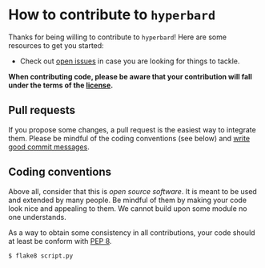 # How to contribute to `hyperbard`

Thanks for being willing to contribute to `hyperbard`! Here are some
resources to get you started:

- Check out [open issues](/issues) in case you are looking for things
  to tackle.

**When contributing code, please be aware that your contribution will
fall under the terms of the [license](https://github.com/hyperbard/hyperbard/blob/main/LICENSE).**

## Pull requests

If you propose some changes, a pull request is the easiest way to
integrate them. Please be mindful of the coding conventions (see below)
and [write good commit messages](https://cbea.ms/git-commit/).

## Coding conventions

Above all, consider that this is *open source software*. It is meant
to be used and extended by many people. Be mindful of them by making
your code look nice and appealing to them. We cannot build upon some
module no one understands.

As a way to obtain some consistency in all contributions, your code
should at least be conform with [PEP
8](https://www.python.org/dev/peps/pep-0008/).

```console
$ flake8 script.py
```

